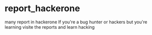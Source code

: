 # report_hackerone
many report in hackerone
If you're a bug hunter or hackers but you're learning 
visite the reports and learn hacking
